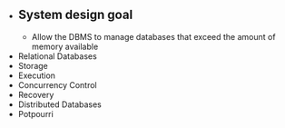 - ## System design goal
	- Allow the DBMS to manage databases that exceed the amount of memory available
- Relational Databases
- Storage
- Execution
- Concurrency Control
- Recovery
- Distributed Databases
- Potpourri